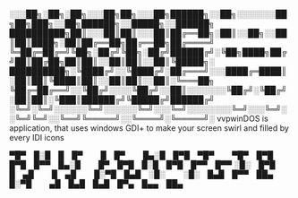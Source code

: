 
░░░██╗░██╗░██╗░░░██╗██╗░░░██╗██████╗░░██╗░░░░░░░██╗██╗███╗░░██╗██████╗░░█████╗░░██████╗
██████████╗██║░░░██║██║░░░██║██╔══██╗░██║░░██╗░░██║██║████╗░██║██╔══██╗██╔══██╗██╔════╝
╚═██╔═██╔═╝╚██╗░██╔╝╚██╗░██╔╝██████╔╝░╚██╗████╗██╔╝██║██╔██╗██║██║░░██║██║░░██║╚█████╗░
██████████╗░╚████╔╝░░╚████╔╝░██╔═══╝░░░████╔═████║░██║██║╚████║██║░░██║██║░░██║░╚═══██╗
╚██╔═██╔══╝░░╚██╔╝░░░░╚██╔╝░░██║░░░░░░░╚██╔╝░╚██╔╝░██║██║░╚███║██████╔╝╚█████╔╝██████╔╝
░╚═╝░╚═╝░░░░░░╚═╝░░░░░░╚═╝░░░╚═╝░░░░░░░░╚═╝░░░╚═╝░░╚═╝╚═╝░░╚══╝╚═════╝░░╚════╝░╚═════╝░
vvpwinDOS is application, that uses windows GDI+ to make your screen swirl and filled by every IDI icons

▀█▀ █░█ █ █▀   █ █▀   █▄░█ █▀█ ▀█▀   ▀█▀ █▀█ █▀█ █▀▀ █▄░█   █▀ █▀█ █░█ █▀█ █▀▀ █▀▀
░█░ █▀█ █ ▄█   █ ▄█   █░▀█ █▄█ ░█░   ░█░ █▄█ █▀▀ ██▄ █░▀█   ▄█ █▄█ █▄█ █▀▄ █▄▄ ██▄
